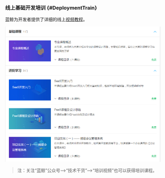 ### 线上基础开发培训 {#DeploymentTrain}

蓝鲸为开发者提供了详细的线上[视频教程](https://cloud.tencent.com/developer/edu/major-100008  )。

![](../assets/image013.png)

>注：关注“蓝鲸”公众号—>“技术干货”—>“培训视频”也可以获得培训课程。
